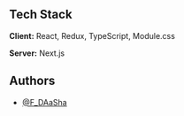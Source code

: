 ## Tech Stack

**Client:** React, Redux,  TypeScript, Module.css

**Server:** Next.js
## Authors

- [@F_DAaSha](https://t.me/F_DAaSha)

